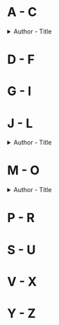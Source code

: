 # A - C
<details> 
<summary>Author - Title</summary>

  * [Anna LeBaron - The Polygamist's Daughter: A Memoir](https://github.com/chyneyee/ReadingJournal/blob/main/Autobiography-Biography/The_Polygamist's_Daughter-Anna_LeBaron.md)
  * [Annika Cleeve - Mattress Actress](https://github.com/chyneyee/ReadingJournal/blob/main/Autobiography-Biography/Mattress_Actress_Annika_Cleeve.md)
    
</details>  

# D - F

# G - I

# J - L
<details>
  <summary>Author - Title</summary>
  
  * [Jung Chang - Wild Swans](https://github.com/chyneyee/ReadingJournal/tree/25d6823f57d7c359fb4c2fee6e7c162f51308cdf/Autobiography-Biography/Wild_Swans-Jung_Chang)
 
</details>  

# M - O
<details>
  <summary>Author - Title</summary>
  
  * [Michelle Willaims - Down Among the Dead Men: A Year in the Life of a Mortuary Technician](https://github.com/chyneyee/ReadingJournal/blob/main/Autobiography-Biography/Down_Among_the_Dead_Men-Michelle_Williams.md)
 
</details>  

# P - R

# S - U

# V - X

# Y - Z
